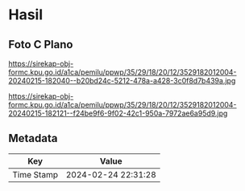 # Hasil

## Foto C Plano

https://sirekap-obj-formc.kpu.go.id/a1ca/pemilu/ppwp/35/29/18/20/12/3529182012004-20240215-182040--b20bd24c-5212-478a-a428-3c0f8d7b439a.jpg

https://sirekap-obj-formc.kpu.go.id/a1ca/pemilu/ppwp/35/29/18/20/12/3529182012004-20240215-182121--f24be9f6-9f02-42c1-950a-7972ae6a95d9.jpg


## Metadata

| Key        | Value               |
| ---------- | ------------------- |
| Time Stamp | 2024-02-24 22:31:28 |



